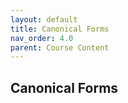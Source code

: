 ```yaml
---
layout: default
title: Canonical Forms
nav_order: 4.0
parent: Course Content
---
```


## Canonical Forms